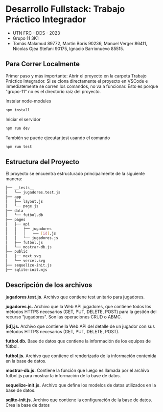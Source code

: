 # Desarrollo Fullstack: Trabajo Práctico Integrador

- UTN FRC - DDS - 2023
- Grupo 11 3K1
- Tomás Malamud 89772, Martín Boris 90236, Manuel Verger 86411, Nicolas Ojea Stefani 90175, Ignacio Barrionuevo 85515.

## Para Correr Localmente

Primer paso y más importante: Abrir el proyecto en la carpeta Trabajo Práctico Integrador. Si se clona directamente el proyecto en VSCode e inmediatemente se corren los comandos, no va a funcionar. Esto es porque "grupo-11" no es el directorio raíz del proyecto.

Instalar node-modules
```bash
npm install
```

Iniciar el servidor
```bash
npm run dev
```

También se puede ejecutar jest usando el comando
```bash
npm run test
```

## Estructura del Proyecto

El proyecto se encuentra estructurado principalmente de la siguiente manera:

```bash
├── __tests__
│   └── jugadores.test.js
├── app
│   ├── layout.js
│   └── page.js
├── data
│   └── futbol.db
├── pages
│   ├── api
│   │   ├── jugadores
│   │   │   └── [id].js
│   │   └── jugadores.js
│   ├── futbol.js
│   └── mostrar-db.js
├── public
│   ├── next.svg
│   └── vercel.svg
├── sequelize-init.js
├── sqlite-init.mjs
```

## Descripción de los archivos

**jugadores.test.js.** Archivo que contiene test unitario para jugadores.

**jugadores.js.** Archivo que la Web API jugadores, que contiene todos los métodos HTTPS necesarios (GET, PUT, DELETE, POST) para la gestión del recurso "jugadores". Son las operaciones CRUD o ABMC.

**[id].js.** Archivo que contiene la Web API del detalle de un jugador con sus métodos HTTPS necesarios (GET, PUT, DELETE, POST).

**futbol.db.** Base de datos que contiene la información de los equipos de fútbol.

**futbol.js.** Archivo que contiene el renderizado de la información contenida en la base de datos.

**mostrar-db.js.** Contiene la función que luego es llamada por el archivo futbol.js para mostrar la información de la base de datos.

**sequelize-init.js.** Archivo que define los modelos de datos utilizados en la base de datos.

**sqlite-init.js.** Archivo que contiene la configuración de la base de datos. Crea la base de datos
